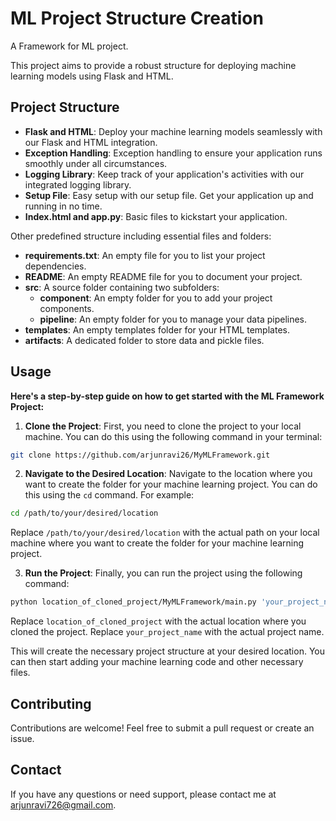 #  ML Project Structure Creation
A Framework for ML project.

This project aims to provide a robust structure for deploying machine learning models using Flask and HTML.

## Project Structure

- **Flask and HTML**: Deploy your machine learning models seamlessly with our Flask and HTML integration.
- **Exception Handling**: Exception handling to ensure your application runs smoothly under all circumstances.
- **Logging Library**: Keep track of your application's activities with our integrated logging library.
- **Setup File**: Easy setup with our setup file. Get your application up and running in no time.
- **Index.html and app.py**: Basic files to kickstart your application.

Other predefined structure including essential files and folders:

- **requirements.txt**: An empty file for you to list your project dependencies.
- **README**: An empty README file for you to document your project.
- **src**: A source folder containing two subfolders:
  - **component**: An empty folder for you to add your project components.
  - **pipeline**: An empty folder for you to manage your data pipelines.
- **templates**: An empty templates folder for your HTML templates.
- **artifacts**: A dedicated folder to store data and pickle files.

## **Usage**
**Here's a step-by-step guide on how to get started with the ML Framework Project:**

1. **Clone the Project**: First, you need to clone the project to your local machine. You can do this using the following command in your terminal:
```bash
git clone https://github.com/arjunravi26/MyMLFramework.git
```

2. **Navigate to the Desired Location**: Navigate to the location where you want to create the folder for your machine learning project. You can do this using the `cd` command. For example:
```bash
cd /path/to/your/desired/location
```
Replace `/path/to/your/desired/location` with the actual path on your local machine where you want to create the folder for your machine learning project.

3. **Run the Project**: Finally, you can run the project using the following command:
```bash
python location_of_cloned_project/MyMLFramework/main.py 'your_project_name'
```
Replace `location_of_cloned_project` with the actual location where you cloned the project.
Replace `your_project_name` with the actual project name.


This will create the necessary project structure at your desired location. You can then start adding your machine learning code and other necessary files.

## Contributing
Contributions are welcome! Feel free to submit a pull request or create an issue.

## Contact
If you have any questions or need support, please contact me at arjunravi726@gmail.com.
